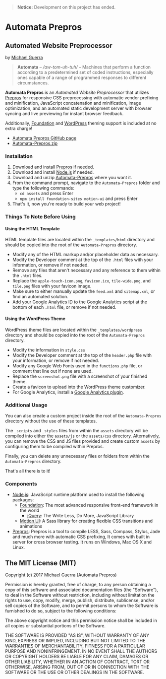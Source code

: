 > **Notice:** Development on this project has ended.

# Automata Prepros

## Automated Website Preprocessor

by [Michael Guerra](http://msguerra74.com)

> **Automata** – */aw-tom-uh-tuh/* – Machines that perform a function according to a predetermined set of coded instructions, especially ones capable of a range of programmed responses to different circumstances.

**Automata Prepros** is an *Automated Website Preprocessor* that utilizes [Prepros](https://prepros.io) for responsive CSS preprocessing with automatic vendor prefixing and minification, JavaScript concatenation and minification, image optimization, and an automated static development server with browser syncing and live previewing for instant browser feedback.

Additionally, [Foundation](http://foundation.zurb.com) and [WordPress](https://wordpress.org) theming support is included at no extra charge!

- [Automata Prepros GitHub page](https://github.com/msguerra74/Automata-Prepros)
- [Automata-Prepros.zip](https://github.com/msguerra74/Automata-Prepros/archive/master.zip)

### Installation

1. Download and install [Prepros](https://prepros.io) if needed.
2. Download and install [Node.js](http://nodejs.org) if needed.
3. Download and unzip [Automata-Prepros](https://github.com/msguerra74/Automata-Prepros/archive/master.zip) where you want it.
4. From the command prompt, navigate to the `Automata-Prepros` folder and type the following commands:
    - `cd assets` and press Enter
    - `npm install foundation-sites motion-ui` and press Enter
5. That's it, now you're ready to build your web project!

### Things To Note Before Using

#### Using the HTML Template

HTML template files are located within the `_templates/html` directory and should be copied into the root of the `Automata-Prepros` directory.

- Modify any of the HTML markup and/or placeholder data as necessary.
- Modify the Developer comment at the top of the `.html` files with your information, or remove if not needed.
- Remove any files that aren't necessary and any reference to them within the `.html` files.
- Replace the `apple-touch-icon.png`, `favicon.ico`, `tile-wide.png`, and `tile.png` files with your favicon image.
- Make sure to either manually update the `feed.xml` and `sitemap.xml`, or find an automated solution.
- Add your Google Analytics ID to the Google Analytics script at the bottom of each `.html` file, or remove if not needed.

#### Using the WordPress Theme

WordPress theme files are located within the `_templates/wordpress` directory and should be copied into the root of the `Automata-Prepros` directory.

- Modify the information in `style.css`
- Modify the Developer comment at the top of the `header.php` file with your information, or remove if not needed.
- Modify any Google Web Fonts used in the `functions.php` file, or comment that line out if none are used.
- Replace the `screenshot.png` file with a screenshot of your finished theme.
- Create a favicon to upload into the WordPress theme customizer.
- For Google Analytics, install a [Google Analytics plugin](https://wordpress.org/plugins/google-analytics-for-wordpress/).

### Additional Usage

You can also create a custom project inside the root of the `Automata-Prepros` directory without the use of these templates.

The `_scripts` and `_styles` files from within the `assets` directory will be compiled into either the `assets/js` or the `assets/css` directory. Alternatively, you can remove the CSS and JS files provided and create custom `assets` by configuring them to be compiled within Prepros.

Finally, you can delete any unnecessary files or folders from within the `Automata-Prepros` directory.

That's all there is to it!

### Components

- [Node.js](http://nodejs.org): JavaScript runtime platform used to install the following packages:
    - [Foundation](http://foundation.zurb.com): The most advanced responsive front-end framework in the world
        - [jQuery](http://jquery.com): The Write Less, Do More, JavaScript Library
    - [Motion UI](http://zurb.com/playground/motion-ui/): A Sass library for creating flexible CSS transitions and animations
- [Prepros](https://prepros.io): Prepros is a tool to compile LESS, Sass, Compass, Stylus, Jade and much more with automatic CSS prefixing, It comes with built in server for cross browser testing. It runs on Windows, Mac OS X and Linux.

## The MIT License (MIT)

Copyright (c) 2017 Michael Guerra (Automata Prepros)

Permission is hereby granted, free of charge, to any person obtaining a copy of this software and associated documentation files (the "Software"), to deal in the Software without restriction, including without limitation the rights to use, copy, modify, merge, publish, distribute, sublicense, and/or sell copies of the Software, and to permit persons to whom the Software is furnished to do so, subject to the following conditions:

The above copyright notice and this permission notice shall be included in all copies or substantial portions of the Software.

THE SOFTWARE IS PROVIDED "AS IS", WITHOUT WARRANTY OF ANY KIND, EXPRESS OR IMPLIED, INCLUDING BUT NOT LIMITED TO THE WARRANTIES OF MERCHANTABILITY, FITNESS FOR A PARTICULAR PURPOSE AND NONINFRINGEMENT. IN NO EVENT SHALL THE AUTHORS OR COPYRIGHT HOLDERS BE LIABLE FOR ANY CLAIM, DAMAGES OR OTHER LIABILITY, WHETHER IN AN ACTION OF CONTRACT, TORT OR OTHERWISE, ARISING FROM, OUT OF OR IN CONNECTION WITH THE SOFTWARE OR THE USE OR OTHER DEALINGS IN THE SOFTWARE.
